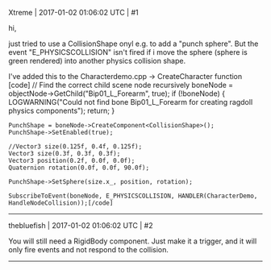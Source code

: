 Xtreme | 2017-01-02 01:06:02 UTC | #1

hi,

just tried to use a CollisionShape onyl e.g. to add a "punch sphere".
But the event "E_PHYSICSCOLLISION" isn't fired if i move the sphere (sphere is green rendered) into another physics collision shape.

I've added this to the Characterdemo.cpp -> CreateCharacter function
[code]	// Find the correct child scene node recursively
	 boneNode = objectNode->GetChild("Bip01_L_Forearm", true);
	if (!boneNode)
	{
		LOGWARNING("Could not find bone Bip01_L_Forearm for creating ragdoll physics components");
		return;
	}

	PunchShape = boneNode->CreateComponent<CollisionShape>();
	PunchShape->SetEnabled(true);

	//Vector3 size(0.125f, 0.4f, 0.125f);
	Vector3 size(0.3f, 0.3f, 0.3f);
	Vector3 position(0.2f, 0.0f, 0.0f);
	Quaternion rotation(0.0f, 0.0f, 90.0f);

	PunchShape->SetSphere(size.x_, position, rotation);

	SubscribeToEvent(boneNode, E_PHYSICSCOLLISION, HANDLER(CharacterDemo, HandleNodeCollision));[/code]

-------------------------

thebluefish | 2017-01-02 01:06:02 UTC | #2

You will still need a RigidBody component. Just make it a trigger, and it will only fire events and not respond to the collision.

-------------------------

